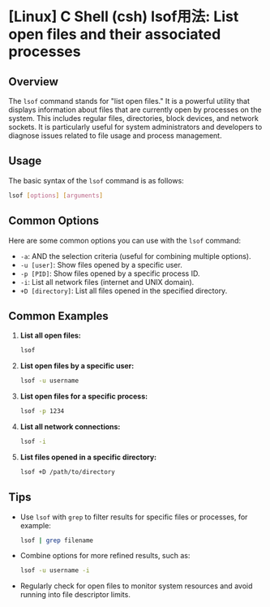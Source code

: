 # [Linux] C Shell (csh) lsof用法: List open files and their associated processes

## Overview
The `lsof` command stands for "list open files." It is a powerful utility that displays information about files that are currently open by processes on the system. This includes regular files, directories, block devices, and network sockets. It is particularly useful for system administrators and developers to diagnose issues related to file usage and process management.

## Usage
The basic syntax of the `lsof` command is as follows:

```bash
lsof [options] [arguments]
```

## Common Options
Here are some common options you can use with the `lsof` command:

- `-a`: AND the selection criteria (useful for combining multiple options).
- `-u [user]`: Show files opened by a specific user.
- `-p [PID]`: Show files opened by a specific process ID.
- `-i`: List all network files (internet and UNIX domain).
- `+D [directory]`: List all files opened in the specified directory.

## Common Examples

1. **List all open files:**
   ```bash
   lsof
   ```

2. **List open files by a specific user:**
   ```bash
   lsof -u username
   ```

3. **List open files for a specific process:**
   ```bash
   lsof -p 1234
   ```

4. **List all network connections:**
   ```bash
   lsof -i
   ```

5. **List files opened in a specific directory:**
   ```bash
   lsof +D /path/to/directory
   ```

## Tips
- Use `lsof` with `grep` to filter results for specific files or processes, for example:
  ```bash
  lsof | grep filename
  ```
- Combine options for more refined results, such as:
  ```bash
  lsof -u username -i
  ```
- Regularly check for open files to monitor system resources and avoid running into file descriptor limits.